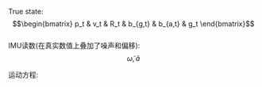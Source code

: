 True state:  
$$\begin{bmatrix}
p_t & v_t & R_t & b_{g,t} & b_{a,t} & g_t
\end{bmatrix}$$  
IMU读数(在真实数值上叠加了噪声和偏移):  
$$\widetilde{\omega}, \widetilde{a}$$  

运动方程:  




